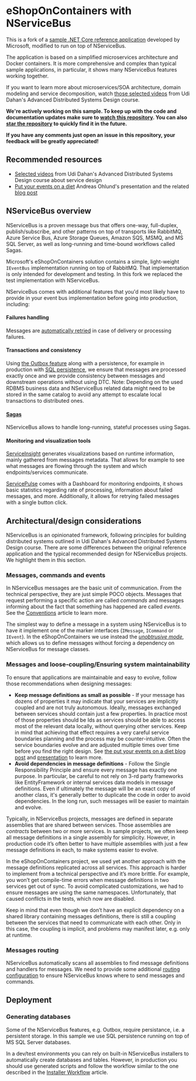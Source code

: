  # eShopOnContainers with NServiceBus

This is a fork of a [sample .NET Core reference application](https://github.com/dotnet-architecture/eShopOnContainers) developed by Microsoft, modified to run on top of NServiceBus. 

The application is based on a simplified microservices architecture and Docker containers. It is more comprehensive and complex than typical sample applications, in particular, it shows many NServiceBus features working together.

If you want to learn more about microservices/SOA architecture, domain modeling and service decomposition, watch [those selected videos](http://go.particular.net/ADSD-eShopOnContainers) from Udi Dahan's Advanced Distributed Systems Design course. 

**We're actively working on this sample. To keep up with the code and documentation updates make sure to [watch this repository](https://help.github.com/articles/watching-repositories/). You can also [star the repository](https://help.github.com/articles/about-stars/) to quickly find it in the future.**

**If you have any comments just open an issue in this repository, your feedback will be greatly appreciated!**


## Recommended resources

- [Selected videos](http://go.particular.net/ADSD-eShopOnContainers) from Udi Dahan's Advanced Distributed Systems Design course about service design
- [Put your events on a diet](https://skillsmatter.com/skillscasts/2990-events-diet) Andreas Ohlund's presentation and the related [blog post](https://particular.net/blog/putting-your-events-on-a-diet)


## NServiceBus overview

NServiceBus is a proven message bus that offers one-way, full-duplex, publish/subscribe, and other patterns on top of transports like RabbitMQ, Azure Service Bus, Azure Storage Queues, Amazon SQS, MSMQ, and MS SQL Server, as well as long-running and time-bound workflows called Sagas.

Microsoft's eShopOnContainers solution contains a simple, light-weight `IEventBus` implementation running on top of RabbitMQ. That implementation is only intended for development and testing. In this fork we replaced the test implementation with NServiceBus. 

NServiceBus comes with additional features that you'd most likely have to provide in your event bus implementation before going into production, including:

#### Failures handling

Messages are [automatically retried](https://docs.particular.net/nservicebus/recoverability/) in case of delivery or processing failures.

#### Transactions and consistency

Using [the Outbox feature](https://docs.particular.net/nservicebus/outbox/) along with a persistence, for example in production with [SQL persistence](https://docs.particular.net/persistence/sql/), we ensure that messages are processed exactly once and we provide consistency between messages and downstream operations without using DTC. Note: Depending on the used RDBMS business data and NServiceBus related data might need to be stored in the same catalog to avoid any attempt to escalate local transactions to distributed ones.

#### [Sagas](https://docs.particular.net/nservicebus/sagas/) 

NServiceBus allows to handle long-running, stateful processes using Sagas.

#### Monitoring and visualization tools

[ServiceInsight](https://docs.particular.net/serviceinsight/) generates visualizations based on runtime information, mainly gathered from messages metadata. That allows for example to see what messages are flowing through the system and which endpoints/services communicate.

[ServicePulse](https://docs.particular.net/servicepulse/) comes with a Dashboard for monitoring endpoints, it shows basic statistics regarding rate of processing, information about failed messages, and more. Additionally, it allows for retrying failed messages with a single button click.


## Architectural/design considerations

NServiceBus is an opinionated framework, following principles for building distributed systems outlined in Udi Dahan's Advanced Distributed Systems Design course. There are some differences between the original reference application and the typical recommended design for NServiceBus projects. We highlight them in this section.


### Messages, commands and events

In NServiceBus messages are the basic unit of communication. From the technical perspective, they are just simple POCO objects. Messages that request performing a specific action are called _commands_ and messages informing about the fact that something has happened are called _events_. See the [Conventions](https://docs.particular.net/nservicebus/messaging/conventions) article to learn more.

The simplest way to define a message in a system using NServiceBus is to have it implement one of the marker interfaces (`IMessage`, `ICommand` or `IEvent`). In the eShopOnContainers we use instead the [_unobtrusive mode_](https://docs.particular.net/nservicebus/messaging/unobtrusive-mode), which allows us to define messages without forcing a dependency on NServiceBus for message classes.


### Messages and loose-coupling/Ensuring system maintainability

To ensure that applications are maintainable and easy to evolve, follow those recommendations when designing messages:

- **Keep message definitions as small as possible** - If your message has dozens of properties it may indicate that your services are implicitly coupled and are not truly autonomous. Ideally, messages exchanged between services should contain just a few properties. In practice most of those properties should be Ids as services should be able to access most of the relevant data locally, without querying other services. Keep in mind that achieving that effect requires a very careful service boundaries planning and the process may be counter-intuitive. Often the service boundaries evolve and are adjusted multiple times over time before you find the right design. See [the put your events on a diet blog post](https://particular.net/blog/putting-your-events-on-a-diet) and [presentation](https://skillsmatter.com/skillscasts/2990-events-diet) to learn more.
- **Avoid dependencies in message definitions** - Follow the Single Responsibility Principle and ensure every message has exactly one purpose. In particular, be careful to not rely on 3-rd party frameworks like EntityFramework or internal services data models in message definitions. Even if ultimately the message will be an exact copy of another class, it's generally better to duplicate the code in order to avoid dependencies. In the long run, such messages will be easier to maintain and evolve.

Typically, in NServiceBus projects, messages are defined in separate assemblies that are shared between services. Those assemblies are _contracts_ between two or more services. In sample projects, we often keep all message definitions in a single assembly for simplicity. However, in production code it’s often better to have multiple assemblies with just a few message definitions in each, to make systems easier to evolve.

In the eShopOnContainers project, we used yet another approach with the message definitions replicated across all services. This approach is harder to implement from a technical perspective and it’s more brittle. For example, you won’t get compile-time errors when message definitions in two services get out of sync. To avoid complicated customizations, we had to ensure messages are using the same namespaces. Unfortunately, that caused conflicts in the tests, which now are disabled.

Keep in mind that even though we don’t have an explicit dependency on a shared library containing messages definitions, there is still a coupling between the services that need to communicate with each other. Only in this case, the coupling is implicit, and problems may manifest later, e.g. only at runtime.

### Messages routing

NServiceBus automatically scans all assemblies to find message definitions and handlers for messages. We need to provide some additional [routing configuration](https://docs.particular.net/nservicebus/messaging/routing) to ensure NServiceBus knows where to send messages and commands.


## Deployment

### Generating databases

Some of the NServiceBus features, e.g. Outbox, require persistance, i.e. a persistent storage. In this sample we use SQL persistence running on top of MS SQL Server databases.

In a dev/test environments you can rely on built-in NServiceBus installers to automatically create databases and tables. However, in production you should use generated scripts and follow the workflow similar to the one described in the [Installer Workflow](https://docs.particular.net/persistence/sql/installer-workflow) article.

